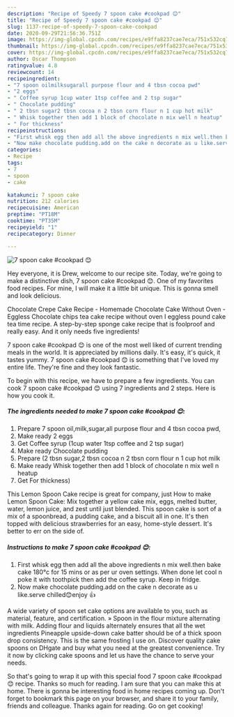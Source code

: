 ```yaml
---
description: "Recipe of Speedy 7 spoon cake #cookpad 😊"
title: "Recipe of Speedy 7 spoon cake #cookpad 😊"
slug: 1137-recipe-of-speedy-7-spoon-cake-cookpad
date: 2020-09-29T21:56:36.751Z
image: https://img-global.cpcdn.com/recipes/e9ffa8237cae7eca/751x532cq70/7-spoon-cake-cookpad-😊-recipe-main-photo.jpg
thumbnail: https://img-global.cpcdn.com/recipes/e9ffa8237cae7eca/751x532cq70/7-spoon-cake-cookpad-😊-recipe-main-photo.jpg
cover: https://img-global.cpcdn.com/recipes/e9ffa8237cae7eca/751x532cq70/7-spoon-cake-cookpad-😊-recipe-main-photo.jpg
author: Oscar Thompson
ratingvalue: 4.8
reviewcount: 14
recipeingredient:
- "7 spoon oilmilksugarall purpose flour and 4 tbsn cocoa pwd"
- "2 eggs"
- " Coffee syrup 1cup water 1tsp coffee and 2 tsp sugar"
- " Chocolate pudding"
- " 2 tbsn sugar2 tbsn cocoa n 2 tbsn corn flour n 1 cup hot milk"
- " Whisk together then add 1 block of chocolate n mix well n heatup"
- " For thickness"
recipeinstructions:
- "First whisk egg then add all the above ingredients n mix well.then bake cake 180°c for 15 mins or as per ur oven settings. When done let cool n poke it with toothpick then add the coffee syrup. Keep in fridge."
- "Now make chocolate pudding.add on the cake n decorate as u like.serve chilled😊enjoy 👍"
categories:
- Recipe
tags:
- 7
- spoon
- cake

katakunci: 7 spoon cake 
nutrition: 212 calories
recipecuisine: American
preptime: "PT18M"
cooktime: "PT35M"
recipeyield: "1"
recipecategory: Dinner

---
```



![7 spoon cake #cookpad 😊](https://img-global.cpcdn.com/recipes/e9ffa8237cae7eca/751x532cq70/7-spoon-cake-cookpad-😊-recipe-main-photo.jpg)

Hey everyone, it is Drew, welcome to our recipe site. Today, we're going to make a distinctive dish, 7 spoon cake #cookpad 😊. One of my favorites food recipes. For mine, I will make it a little bit unique. This is gonna smell and look delicious.

Chocolate Crepe Cake Recipe - Homemade Chocolate Cake Without Oven - Eggless Chocolate chips tea cake recipe without oven I eggless pound cake tea time recipe. A step-by-step sponge cake recipe that is foolproof and really easy. And it only needs five ingredients!

7 spoon cake #cookpad 😊 is one of the most well liked of current trending meals in the world. It is appreciated by millions daily. It's easy, it's quick, it tastes yummy. 7 spoon cake #cookpad 😊 is something that I've loved my entire life. They're fine and they look fantastic.


To begin with this recipe, we have to prepare a few ingredients. You can cook 7 spoon cake #cookpad 😊 using 7 ingredients and 2 steps. Here is how you cook it.

<!--inarticleads1-->

##### The ingredients needed to make 7 spoon cake #cookpad 😊:

1. Prepare 7 spoon oil,milk,sugar,all purpose flour and 4 tbsn cocoa pwd,
1. Make ready 2 eggs
1. Get  Coffee syrup (1cup water 1tsp coffee and 2 tsp sugar)
1. Make ready  Chocolate pudding
1. Prepare  (2 tbsn sugar,2 tbsn cocoa n 2 tbsn corn flour n 1 cup hot milk
1. Make ready  Whisk together then add 1 block of chocolate n mix well n heatup
1. Get  For thickness)


This Lemon Spoon Cake recipe is great for company, just How to make Lemon Spoon Cake: Mix together a yellow cake mix, eggs, melted butter, water, lemon juice, and zest until just blended. This spoon cake is sort of a mix of a spoonbread, a pudding cake, and a biscuit all in one. It&#39;s then topped with delicious strawberries for an easy, home-style dessert. It&#39;s better to err on the side of. 

<!--inarticleads2-->

##### Instructions to make 7 spoon cake #cookpad 😊:

1. First whisk egg then add all the above ingredients n mix well.then bake cake 180°c for 15 mins or as per ur oven settings. When done let cool n poke it with toothpick then add the coffee syrup. Keep in fridge.
1. Now make chocolate pudding.add on the cake n decorate as u like.serve chilled😊enjoy 👍


A wide variety of spoon set cake options are available to you, such as material, feature, and certification. » Spoon in the flour mixture alternating with milk. Adding flour and liquids alternately ensures that all the wet ingredients Pineapple upside-down cake batter should be of a thick spoon drop consistency. This is the same frosting I use on. Discover quality cake spoons on DHgate and buy what you need at the greatest convenience. Try it now by clicking cake spoons and let us have the chance to serve your needs. 

So that's going to wrap it up with this special food 7 spoon cake #cookpad 😊 recipe. Thanks so much for reading. I am sure that you can make this at home. There is gonna be interesting food in home recipes coming up. Don't forget to bookmark this page on your browser, and share it to your family, friends and colleague. Thanks again for reading. Go on get cooking!
